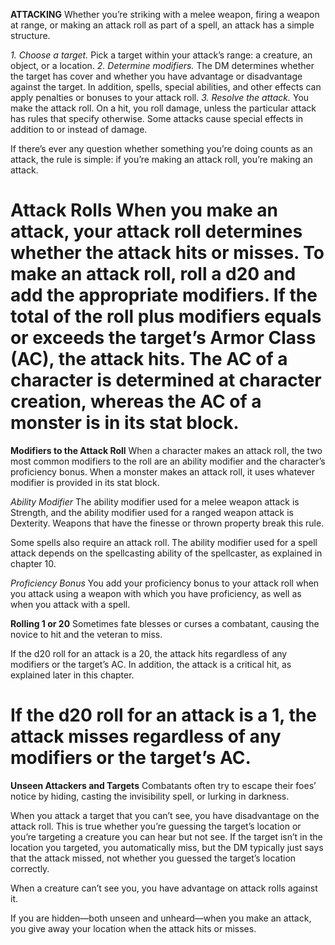 __**ATTACKING**__
Whether you’re striking with a melee weapon, firing a weapon at range, or making an attack roll as part of a spell, an attack has a simple structure.

*1. Choose a target.* Pick a target within your attack’s range: a creature, an object, or a location.
*2. Determine modifiers.* The DM determines whether the target has cover and whether you have advantage or disadvantage against the target. In addition, spells, special abilities, and other effects can apply penalties or bonuses to your attack roll.
*3. Resolve the attack.* You make the attack roll. On a hit, you roll damage, unless the particular attack has rules that specify otherwise. Some attacks cause special effects in addition to or instead of damage.

If there’s ever any question whether something you’re doing counts as an attack, the rule is simple: if you’re making an attack roll, you’re making an attack.

**Attack Rolls**
When you make an attack, your attack roll determines whether the attack hits or misses. To make an attack roll, roll a d20 and add the appropriate modifiers. If the total of the roll plus modifiers equals or exceeds the target’s Armor Class (AC), the attack hits. The AC of a character is determined at character creation, whereas the AC of a monster is in its stat block.
===
**Modifiers to the Attack Roll**
When a character makes an attack roll, the two most common modifiers to the roll are an ability modifier and the character’s proficiency bonus. When a monster makes an attack roll, it uses whatever modifier is provided in its stat block.

*Ability Modifier* The ability modifier used for a melee weapon attack is Strength, and the ability modifier used for a ranged weapon attack is Dexterity. Weapons that have the finesse or thrown property break this rule.

Some spells also require an attack roll. The ability modifier used for a spell attack depends on the spellcasting ability of the spellcaster, as explained in chapter 10.

*Proficiency Bonus* You add your proficiency bonus to your attack roll when you attack using a weapon with which you have proficiency, as well as when you attack with a spell.

**Rolling 1 or 20**
Sometimes fate blesses or curses a combatant, causing the novice to hit and the veteran to miss.

If the d20 roll for an attack is a 20, the attack hits regardless of any modifiers or the target’s AC. In addition, the attack is a critical hit, as explained later in this chapter.

If the d20 roll for an attack is a 1, the attack misses regardless of any modifiers or the target’s AC.
===

**Unseen Attackers and Targets**
Combatants often try to escape their foes’ notice by hiding, casting the invisibility spell, or lurking in darkness.

When you attack a target that you can’t see, you have disadvantage on the attack roll. This is true whether you’re guessing the target’s location or you’re targeting a creature you can hear but not see. If the target isn’t in the location you targeted, you automatically miss, but the DM typically just says that the attack missed, not whether you guessed the target’s location correctly.

When a creature can’t see you, you have advantage on attack rolls against it.

If you are hidden—both unseen and unheard—when you make an attack, you give away your location when the attack hits or misses.